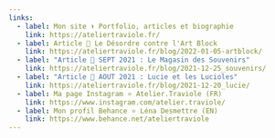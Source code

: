 ```yaml
---
links:
  - label: Mon site ⬆️ Portfolio, articles et biographie
    link: https://ateliertraviole.fr/
  - label: Article 🔸 Le Désordre contre l'Art Block
    link: https://ateliertraviole.fr/blog/2022-01-05-artblock/
  - label: "Article 🔸 SEPT 2021 : Le Magasin des Souvenirs"
    link: https://ateliertraviole.fr/blog/2021-12-25_souvenirs/
  - label: "Article 🔸 AOUT 2021 : Lucie et les Lucioles"
    link: https://ateliertraviole.fr/blog/2021-12-20_lucie/
  - label: Ma page Instagram ⭐ Atelier.Traviole (FR)
    link: https://www.instagram.com/atelier.traviole/
  - label: Mon profil Behance ⭐ Léna Desmettre (EN)
    link: https://www.behance.net/ateliertraviole
---
```

